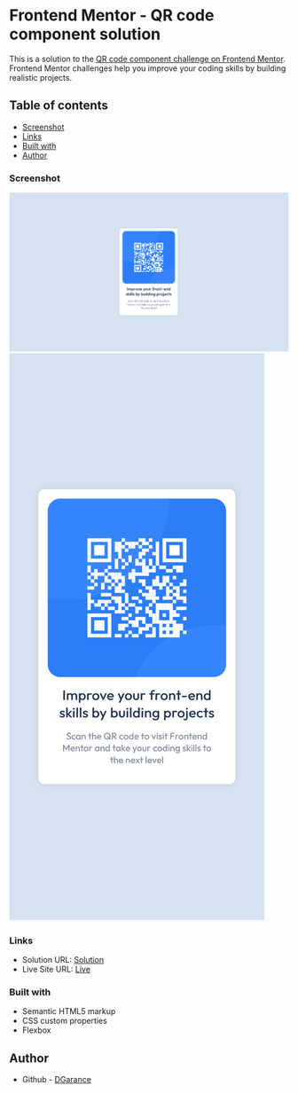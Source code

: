 # Frontend Mentor - QR code component solution

This is a solution to the
[QR code component challenge on Frontend Mentor](https://www.frontendmentor.io/challenges/qr-code-component-iux_sIO_H).
Frontend Mentor challenges help you improve your coding skills by building realistic projects.

## Table of contents

- [Screenshot](#screenshot)
- [Links](#links)
- [Built with](#built-with)
- [Author](#author)

### Screenshot

![Desktop Screenshot](./desktopScreenshot.png) ![Mobile Screenshot](mobileScreenshot.png)

### Links

- Solution URL: [Solution](https://www.frontendmentor.io/solutions/qr-code-using-htmlcss-WqIC7rSdOP)
- Live Site URL: [Live](https://dgarance.github.io/qr-code-component-challenge/)

### Built with

- Semantic HTML5 markup
- CSS custom properties
- Flexbox

## Author

- Github - [DGarance](https://github.com/DGarance)
